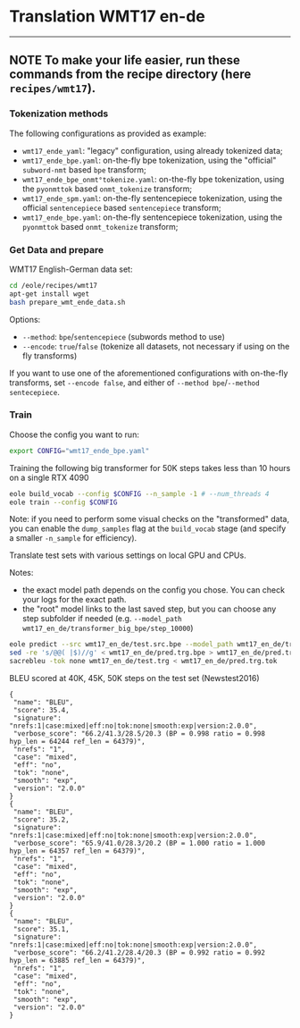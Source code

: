 # Translation WMT17 en-de

---
**NOTE**
To make your life easier, run these commands from the recipe directory (here `recipes/wmt17`).
---

### Tokenization methods

The following configurations as provided as example:
- `wmt17_ende_yaml`: "legacy" configuration, using already tokenized data;
- `wmt17_ende_bpe.yaml`: on-the-fly bpe tokenization, using the "official" `subword-nmt` based `bpe` transform;
- `wmt17_ende_bpe_onmt°tokenize.yaml`: on-the-fly bpe tokenization, using the `pyonmttok` based `onmt_tokenize` transform;
- `wmt17_ende_spm.yaml`: on-the-fly sentencepiece tokenization, using the official `sentencepiece` based `sentencepiece` transform;
- `wmt17_ende_bpe.yaml`: on-the-fly sentencepiece tokenization, using the `pyonmttok` based `onmt_tokenize` transform;

### Get Data and prepare

WMT17 English-German data set:

```bash
cd /eole/recipes/wmt17
apt-get install wget
bash prepare_wmt_ende_data.sh
```

Options:
- `--method`: `bpe`/`sentencepiece` (subwords method to use)
- `--encode`: `true`/`false` (tokenize all datasets, not necessary if using on the fly transforms)

If you want to use one of the aforementioned configurations with on-the-fly transforms, set `--encode false`, and either of `--method bpe`/`--method sentecepiece`.

### Train

Choose the config you want to run:

```bash
export CONFIG="wmt17_ende_bpe.yaml"
```

Training the following big transformer for 50K steps takes less than 10 hours on a single RTX 4090

```bash
eole build_vocab --config $CONFIG --n_sample -1 # --num_threads 4
eole train --config $CONFIG
```

Note: if you need to perform some visual checks on the "transformed" data, you can enable the `dump_samples` flag at the `build_vocab` stage (and specify a smaller `-n_sample` for efficiency).

Translate test sets with various settings on local GPU and CPUs.

Notes:
- the exact model path depends on the config you chose. You can check your logs for the exact path.
- the "root" model links to the last saved step, but you can choose any step subfolder if needed (e.g. `--model_path wmt17_en_de/transformer_big_bpe/step_10000`)

```bash
eole predict --src wmt17_en_de/test.src.bpe --model_path wmt17_en_de/transformer_big_bpe --beam_size 5 --batch_size 4096 --batch_type tokens --output wmt17_en_de/pred.trg.bpe --gpu 0
sed -re 's/@@( |$)//g' < wmt17_en_de/pred.trg.bpe > wmt17_en_de/pred.trg.tok
sacrebleu -tok none wmt17_en_de/test.trg < wmt17_en_de/pred.trg.tok
```

BLEU scored at 40K, 45K, 50K steps on the test set (Newstest2016)

```
{
 "name": "BLEU",
 "score": 35.4,
 "signature": "nrefs:1|case:mixed|eff:no|tok:none|smooth:exp|version:2.0.0",
 "verbose_score": "66.2/41.3/28.5/20.3 (BP = 0.998 ratio = 0.998 hyp_len = 64244 ref_len = 64379)",
 "nrefs": "1",
 "case": "mixed",
 "eff": "no",
 "tok": "none",
 "smooth": "exp",
 "version": "2.0.0"
}
{
 "name": "BLEU",
 "score": 35.2,
 "signature": "nrefs:1|case:mixed|eff:no|tok:none|smooth:exp|version:2.0.0",
 "verbose_score": "65.9/41.0/28.3/20.2 (BP = 1.000 ratio = 1.000 hyp_len = 64357 ref_len = 64379)",
 "nrefs": "1",
 "case": "mixed",
 "eff": "no",
 "tok": "none",
 "smooth": "exp",
 "version": "2.0.0"
}
{
 "name": "BLEU",
 "score": 35.1,
 "signature": "nrefs:1|case:mixed|eff:no|tok:none|smooth:exp|version:2.0.0",
 "verbose_score": "66.2/41.2/28.4/20.3 (BP = 0.992 ratio = 0.992 hyp_len = 63885 ref_len = 64379)",
 "nrefs": "1",
 "case": "mixed",
 "eff": "no",
 "tok": "none",
 "smooth": "exp",
 "version": "2.0.0"
}

```
